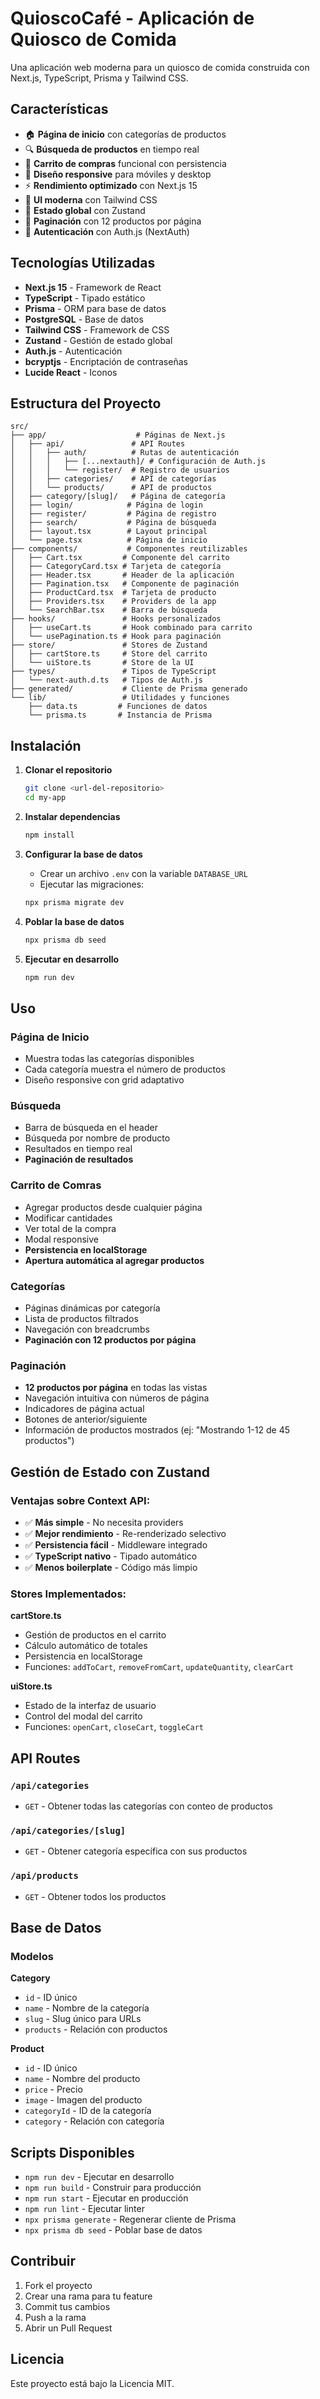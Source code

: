 # QuioscoCafé - Aplicación de Quiosco de Comida

Una aplicación web moderna para un quiosco de comida construida con Next.js, TypeScript, Prisma y Tailwind CSS.

## Características

- 🏠 **Página de inicio** con categorías de productos
- 🔍 **Búsqueda de productos** en tiempo real
- 🛒 **Carrito de compras** funcional con persistencia
- 📱 **Diseño responsive** para móviles y desktop
- ⚡ **Rendimiento optimizado** con Next.js 15
- 🎨 **UI moderna** con Tailwind CSS
- 🔄 **Estado global** con Zustand
- 📄 **Paginación** con 12 productos por página
- 🔐 **Autenticación** con Auth.js (NextAuth)

## Tecnologías Utilizadas

- **Next.js 15** - Framework de React
- **TypeScript** - Tipado estático
- **Prisma** - ORM para base de datos
- **PostgreSQL** - Base de datos
- **Tailwind CSS** - Framework de CSS
- **Zustand** - Gestión de estado global
- **Auth.js** - Autenticación
- **bcryptjs** - Encriptación de contraseñas
- **Lucide React** - Iconos

## Estructura del Proyecto

```
src/
├── app/                    # Páginas de Next.js
│   ├── api/               # API Routes
│   │   ├── auth/          # Rutas de autenticación
│   │   │   ├── [...nextauth]/ # Configuración de Auth.js
│   │   │   └── register/  # Registro de usuarios
│   │   ├── categories/    # API de categorías
│   │   └── products/      # API de productos
│   ├── category/[slug]/   # Página de categoría
│   ├── login/            # Página de login
│   ├── register/         # Página de registro
│   ├── search/           # Página de búsqueda
│   ├── layout.tsx        # Layout principal
│   └── page.tsx          # Página de inicio
├── components/           # Componentes reutilizables
│   ├── Cart.tsx         # Componente del carrito
│   ├── CategoryCard.tsx # Tarjeta de categoría
│   ├── Header.tsx       # Header de la aplicación
│   ├── Pagination.tsx   # Componente de paginación
│   ├── ProductCard.tsx  # Tarjeta de producto
│   ├── Providers.tsx    # Providers de la app
│   └── SearchBar.tsx    # Barra de búsqueda
├── hooks/               # Hooks personalizados
│   ├── useCart.ts       # Hook combinado para carrito
│   └── usePagination.ts # Hook para paginación
├── store/               # Stores de Zustand
│   ├── cartStore.ts     # Store del carrito
│   └── uiStore.ts       # Store de la UI
├── types/               # Tipos de TypeScript
│   └── next-auth.d.ts   # Tipos de Auth.js
├── generated/           # Cliente de Prisma generado
└── lib/                 # Utilidades y funciones
    ├── data.ts         # Funciones de datos
    └── prisma.ts       # Instancia de Prisma
```

## Instalación

1. **Clonar el repositorio**
   ```bash
   git clone <url-del-repositorio>
   cd my-app
   ```

2. **Instalar dependencias**
   ```bash
   npm install
   ```

3. **Configurar la base de datos**
   - Crear un archivo `.env` con la variable `DATABASE_URL`
   - Ejecutar las migraciones:
   ```bash
   npx prisma migrate dev
   ```

4. **Poblar la base de datos**
   ```bash
   npx prisma db seed
   ```

5. **Ejecutar en desarrollo**
   ```bash
   npm run dev
   ```

## Uso

### Página de Inicio
- Muestra todas las categorías disponibles
- Cada categoría muestra el número de productos
- Diseño responsive con grid adaptativo

### Búsqueda
- Barra de búsqueda en el header
- Búsqueda por nombre de producto
- Resultados en tiempo real
- **Paginación de resultados**

### Carrito de Comras
- Agregar productos desde cualquier página
- Modificar cantidades
- Ver total de la compra
- Modal responsive
- **Persistencia en localStorage**
- **Apertura automática al agregar productos**

### Categorías
- Páginas dinámicas por categoría
- Lista de productos filtrados
- Navegación con breadcrumbs
- **Paginación con 12 productos por página**

### Paginación
- **12 productos por página** en todas las vistas
- Navegación intuitiva con números de página
- Indicadores de página actual
- Botones de anterior/siguiente
- Información de productos mostrados (ej: "Mostrando 1-12 de 45 productos")

## Gestión de Estado con Zustand

### Ventajas sobre Context API:
- ✅ **Más simple** - No necesita providers
- ✅ **Mejor rendimiento** - Re-renderizado selectivo
- ✅ **Persistencia fácil** - Middleware integrado
- ✅ **TypeScript nativo** - Tipado automático
- ✅ **Menos boilerplate** - Código más limpio

### Stores Implementados:

**cartStore.ts**
- Gestión de productos en el carrito
- Cálculo automático de totales
- Persistencia en localStorage
- Funciones: `addToCart`, `removeFromCart`, `updateQuantity`, `clearCart`

**uiStore.ts**
- Estado de la interfaz de usuario
- Control del modal del carrito
- Funciones: `openCart`, `closeCart`, `toggleCart`

## API Routes

### `/api/categories`
- `GET` - Obtener todas las categorías con conteo de productos

### `/api/categories/[slug]`
- `GET` - Obtener categoría específica con sus productos

### `/api/products`
- `GET` - Obtener todos los productos

## Base de Datos

### Modelos

**Category**
- `id` - ID único
- `name` - Nombre de la categoría
- `slug` - Slug único para URLs
- `products` - Relación con productos

**Product**
- `id` - ID único
- `name` - Nombre del producto
- `price` - Precio
- `image` - Imagen del producto
- `categoryId` - ID de la categoría
- `category` - Relación con categoría

## Scripts Disponibles

- `npm run dev` - Ejecutar en desarrollo
- `npm run build` - Construir para producción
- `npm run start` - Ejecutar en producción
- `npm run lint` - Ejecutar linter
- `npx prisma generate` - Regenerar cliente de Prisma
- `npx prisma db seed` - Poblar base de datos

## Contribuir

1. Fork el proyecto
2. Crear una rama para tu feature
3. Commit tus cambios
4. Push a la rama
5. Abrir un Pull Request

## Licencia

Este proyecto está bajo la Licencia MIT.
